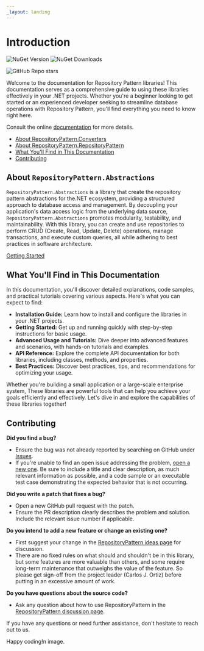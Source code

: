 ```yaml
---
_layout: landing
---
```


# Introduction

![NuGet Version](https://img.shields.io/nuget/v/Qrtix.RepositoryPattern.Abstractions?logo=nuget&label=RepositoryPattern.Abstractions)
![NuGet Downloads](https://img.shields.io/nuget/dt/Qrtix.RepositoryPattern.Abstractions?style=flat&logo=nuget&label=RepositoryPattern.Abstractions)

![GitHub Repo stars](https://img.shields.io/github/stars/Q-rtix/RepositoryPattern?style=flat&logo=github&label=RepositoryPattern.Abstractions)

Welcome to the documentation for Repository Pattern libraries! This documentation serves as a comprehensive guide to
using these
libraries effectively in your .NET projects. Whether you're a beginner looking to get started or
an experienced developer seeking to streamline database operations with Repository Pattern, you'll find everything
you need to know right here.

Consult the online [documentation](https://q-rtix.github.io/RepositoryPattern/) for more details.

- [About RepositoryPattern.Converters](#about-repositorypatternabstractions)
- [About RepositoryPattern.RepositoryPattern](#about-RepositoryPatternrepositorypattern)
- [What You'll Find in This Documentation](#what-youll-find-in-this-documentation)
- [Contributing](#contributing)

## About `RepositoryPattern.Abstractions`

`RepositoryPattern.Abstractions` is a library that create the repository pattern abstractions for the.NET ecosystem,
providing a structured approach to database access and management. By decoupling your application's data access logic
from the underlying data source, `RepositoryPattern.Abstractions` promotes modularity, testability, and maintainability.
With
this library, you can create and use repositories to perform CRUD (Create, Read, Update, Delete) operations, manage
transactions, and execute custom queries, all while adhering to best practices in software architecture.

[Getting Started](https://q-rtix.github.io/RepositoryPattern/docs/abstractions/getting-started.html)

## What You'll Find in This Documentation

In this documentation, you'll discover detailed explanations, code samples, and practical tutorials covering various
aspects. Here's what you can expect to find:

- **Installation Guide:** Learn how to install and configure the libraries in your .NET projects.
- **Getting Started:** Get up and running quickly with step-by-step instructions for basic usage.
- **Advanced Usage and Tutorials:** Dive deeper into advanced features and scenarios, with hands-on tutorials and
  examples.
- **API Reference:** Explore the complete API documentation for both libraries, including classes, methods, and
  properties.
- **Best Practices:** Discover best practices, tips, and recommendations for optimizing your usage.

Whether you're building a small application or a large-scale enterprise system, These libraries are powerful tools that
can help you achieve your goals efficiently and effectively. Let's dive
in and explore the capabilities of these libraries together!

## Contributing

**Did you find a bug?**

- Ensure the bug was not already reported by searching on GitHub
  under [Issues](https://github.com/Q-rtix/RepositoryPattern/issues).
- If you're unable to find an open issue addressing the
  problem, [open a new one](https://github.com/Q-rtix/RepositoryPattern/issues/new). Be sure to include a title and clear
  description, as much relevant information as possible, and a code sample or an executable test case demonstrating the
  expected behavior that is not occurring.

**Did you write a patch that fixes a bug?**

- Open a new GitHub pull request with the patch.
- Ensure the PR description clearly describes the problem and solution. Include the relevant issue number if applicable.

**Do you intend to add a new feature or change an existing one?**

- First suggest your change in the [RepositoryPattern ideas page](https://github.com/Q-rtix/RepositoryPattern/discussions/categories/ideas)
  for discussion.
- There are no fixed rules on what should and shouldn't be in this library, but some features are more valuable than
  others, and some require long-term maintenance that outweighs the value of the feature. So please get sign-off from
  the
  project leader (Carlos J. Ortiz) before putting in an excessive amount of work.

**Do you have questions about the source code?**

- Ask any question about how to use RepositoryPattern in
  the [RepositoryPattern discussion page](https://github.com/Q-rtix/RepositoryPattern/discussions/new?category=q-a).

If you have any questions or need further assistance, don't hesitate to reach out to us.

Happy coding!n image.